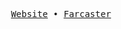 <p align="center">
  <samp>
    <a href="https://benbaessler.com">Website</a> •
    <a href="https://farcaster.xyz/benbassler">Farcaster</a>
  </samp>
</p>
